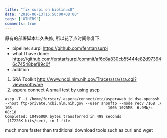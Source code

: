 ```yaml
---
title: "fix surpi on biolinux8"
date: "2016-06-13T15:50:00+08:00"
tags: ['OTHERS']
comments: true
---
```



原有的部署脚本年久失修, 所以花了点时间修复下:
- pipeline: 
surpi <https://github.com/ferstar/surpi>
- what I have done: 
<https://github.com/ferstar/surpi/commit/af6c8a830cb55444e82d973946c74548bef89c0f>
- addition

1. SRA Toolkit
<http://www.ncbi.nlm.nih.gov/Traces/sra/sra.cgi?view=software>
2. aspera connect
A small test by using ascp
```
ascp -T -i /home/ferstar/.aspera/connect/etc/asperaweb_id_dsa.openssh --host ftp-private.ncbi.nlm.nih.gov --user anonftp --mode recv /1GB ./
1GB                                           100% 1025MB  6.9Mb/s    08:18    
Completed: 1049600K bytes transferred in 499 seconds
 (17226K bits/sec), in 1 file.
 ```
 much more faster than traditional download tools such as curl and wget
